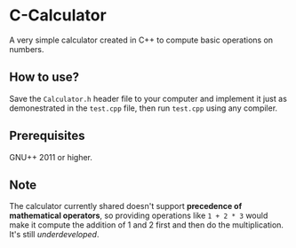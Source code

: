# C-Calculator
A very simple calculator created in C++ to compute basic operations on numbers.

## How to use?
Save the `Calculator.h` header file to your computer and implement it just as demonestrated in the `test.cpp` file, then run `test.cpp` using any compiler.

## Prerequisites
GNU++ 2011 or higher.

## Note 
The calculator currently shared doesn't support **precedence of mathematical operators**, so providing operations like `1 + 2 * 3` would make it compute the addition of 1 and 2 first and then do the multiplication. It's still _underdeveloped_.
